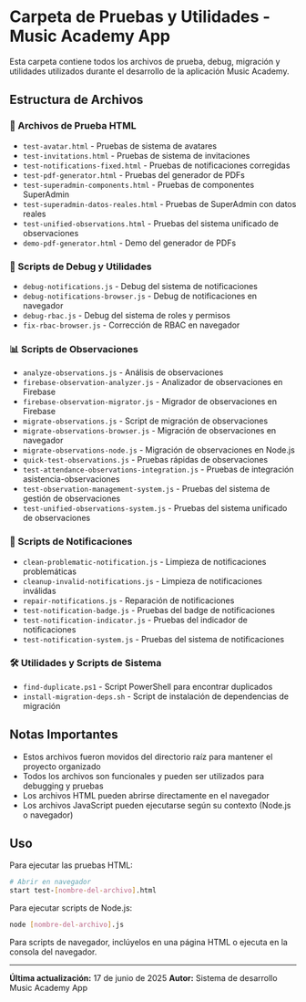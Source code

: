 # Carpeta de Pruebas y Utilidades - Music Academy App

Esta carpeta contiene todos los archivos de prueba, debug, migración y utilidades utilizados durante el desarrollo de la aplicación Music Academy.

## Estructura de Archivos

### 🧪 Archivos de Prueba HTML
- `test-avatar.html` - Pruebas de sistema de avatares
- `test-invitations.html` - Pruebas de sistema de invitaciones
- `test-notifications-fixed.html` - Pruebas de notificaciones corregidas
- `test-pdf-generator.html` - Pruebas del generador de PDFs
- `test-superadmin-components.html` - Pruebas de componentes SuperAdmin
- `test-superadmin-datos-reales.html` - Pruebas de SuperAdmin con datos reales
- `test-unified-observations.html` - Pruebas del sistema unificado de observaciones
- `demo-pdf-generator.html` - Demo del generador de PDFs

### 🔧 Scripts de Debug y Utilidades
- `debug-notifications.js` - Debug del sistema de notificaciones
- `debug-notifications-browser.js` - Debug de notificaciones en navegador
- `debug-rbac.js` - Debug del sistema de roles y permisos
- `fix-rbac-browser.js` - Corrección de RBAC en navegador

### 📊 Scripts de Observaciones
- `analyze-observations.js` - Análisis de observaciones
- `firebase-observation-analyzer.js` - Analizador de observaciones en Firebase
- `firebase-observation-migrator.js` - Migrador de observaciones en Firebase
- `migrate-observations.js` - Script de migración de observaciones
- `migrate-observations-browser.js` - Migración de observaciones en navegador
- `migrate-observations-node.js` - Migración de observaciones en Node.js
- `quick-test-observations.js` - Pruebas rápidas de observaciones
- `test-attendance-observations-integration.js` - Pruebas de integración asistencia-observaciones
- `test-observation-management-system.js` - Pruebas del sistema de gestión de observaciones
- `test-unified-observations-system.js` - Pruebas del sistema unificado de observaciones

### 🔔 Scripts de Notificaciones
- `clean-problematic-notification.js` - Limpieza de notificaciones problemáticas
- `cleanup-invalid-notifications.js` - Limpieza de notificaciones inválidas
- `repair-notifications.js` - Reparación de notificaciones
- `test-notification-badge.js` - Pruebas del badge de notificaciones
- `test-notification-indicator.js` - Pruebas del indicador de notificaciones
- `test-notification-system.js` - Pruebas del sistema de notificaciones

### 🛠️ Utilidades y Scripts de Sistema
- `find-duplicate.ps1` - Script PowerShell para encontrar duplicados
- `install-migration-deps.sh` - Script de instalación de dependencias de migración

## Notas Importantes

- Estos archivos fueron movidos del directorio raíz para mantener el proyecto organizado
- Todos los archivos son funcionales y pueden ser utilizados para debugging y pruebas
- Los archivos HTML pueden abrirse directamente en el navegador
- Los archivos JavaScript pueden ejecutarse según su contexto (Node.js o navegador)

## Uso

Para ejecutar las pruebas HTML:
```bash
# Abrir en navegador
start test-[nombre-del-archivo].html
```

Para ejecutar scripts de Node.js:
```bash
node [nombre-del-archivo].js
```

Para scripts de navegador, inclúyelos en una página HTML o ejecuta en la consola del navegador.

---
**Última actualización:** 17 de junio de 2025
**Autor:** Sistema de desarrollo Music Academy App
